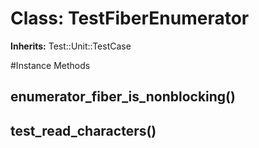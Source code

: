 # Class: TestFiberEnumerator
**Inherits:** Test::Unit::TestCase
    




#Instance Methods
## enumerator_fiber_is_nonblocking() [](#method-i-enumerator_fiber_is_nonblocking)

## test_read_characters() [](#method-i-test_read_characters)

